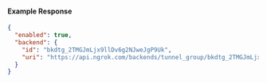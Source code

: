 <!-- Code generated for API Clients. DO NOT EDIT. -->
#### Example Response
```json
{
  "enabled": true,
  "backend": {
    "id": "bkdtg_2TMGJmLjx9llDv6g2NJweJgP9Uk",
    "uri": "https://api.ngrok.com/backends/tunnel_group/bkdtg_2TMGJmLjx9llDv6g2NJweJgP9Uk"
  }
}